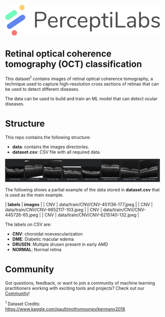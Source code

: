 <p align="center">
  <a href="https://www.perceptilabs.com">
  <img src="./pl_logo.png">
  </a>
</p>

# Retinal optical coherence tomography (OCT) classification

This dataset<sup>1</sup> contains images of retinal optical coherence tomography, a technique used to capture high-resolution cross sections of retinas that can be used to detect different diseases.

The data can be used to build and train an ML model that can detect ocular diseases.

# Structure

This repo contains the following structure:

- **data**: contains the images directories.
- **dataset.csv**: CSV file with all required data.

<p align="center">
  <img src="./sample.png">
</p>

The following shows a partial example of the data stored in **dataset.csv** that is used as the main example.

| **labels**  | **images** |
| CNV | data/train/CNV/CNV-451136-177.jpeg |
| CNV | data/train/CNV/CNV-6652117-103.jpeg |
| CNV | data/train/CNV/CNV-445726-65.jpeg  |
| CNV | data/train/CNV/CNV-6215140-132.jpeg |


The labels on CSV are:

- **CNV**: choroidal noevascularization
- **DME**: Diabetic macular edema
- **DRUSEN**: Multiple drusen present in early AMD
- **NORMAL**: Normal retina

# Community

Got questions, feedback, or want to join a community of machine learning practitioners working with exciting tools and projects? Check out our [Community](https://forum.perceptilabs.com/)!

<sup>1</sup> Dataset Credits: https://www.kaggle.com/paultimothymooney/kermany2018

